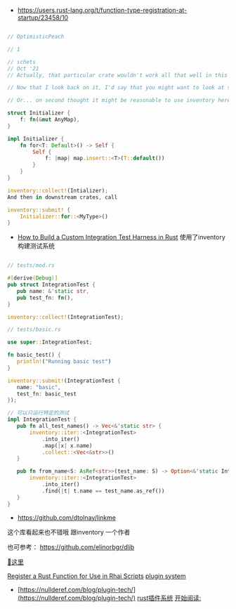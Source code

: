 
- https://users.rust-lang.org/t/function-type-registration-at-startup/23458/10




~~~rust

// OptimisticPeach

// 1

// schets
// Oct '21
// Actually, that particular crate wouldn't work all that well in this instance: the upstream crate must be made aware of the type ahead of time in its own source code.

// Now that I look back on it, I'd say that you might want to look at something like AnyMap combined with #[ctor] functions. Or, if you wish to run the initialization code only once, then try something like an AnyMap which is full of fn() -> T and then pipe the T into a local AnyMap.

// Or... on second thought it might be reasonable to use inventory here:

struct Initializer {
    f: fn(&mut AnyMap),
}

impl Initializer {
    fn for<T: Default>() -> Self {
        Self { 
            f: |map| map.insert::<T>(T::default())
        }
    }
}

inventory::collect!(Intializer);
And then in downstream crates, call

inventory::submit! {
    Initializer::for::<MyType>()
}

~~~

- [How to Build a Custom Integration Test Harness in Rust](https://devpress.csdn.net/cicd/62ec442b19c509286f4169ff.html) 使用了inventory 构建测试系统

~~~rust

// tests/mod.rs

#[derive(Debug)]
pub struct IntegrationTest {
   pub name: &'static str,
   pub test_fn: fn(),
}

inventory::collect!(IntegrationTest);

// tests/basic.rs

use super::IntegrationTest;

fn basic_test() {
   println!("Running basic test")
}

inventory::submit!(IntegrationTest {
   name: "basic",
   test_fn: basic_test
});

// 可以只运行特定的测试
impl IntegrationTest {
   pub fn all_test_names() -> Vec<&'static str> {
       inventory::iter::<IntegrationTest>
           .into_iter()
           .map(|x| x.name)
           .collect::<Vec<&str>>()
   }

   pub fn from_name<S: AsRef<str>>(test_name: S) -> Option<&'static IntegrationTest> {
       inventory::iter::<IntegrationTest>
           .into_iter()
           .find(|t| t.name == test_name.as_ref())
   }
}


~~~

- https://github.com/dtolnay/linkme

这个库看起来也不错哦  跟inventory 一个作者

也可参考：
https://github.com/elinorbgr/dlib

[👀这里](https://github.com/neon-bindings/neon/blob/2277e943a619579c144c1da543874f4a7ec39879/src/lib.rs#L42)

[Register a Rust Function for Use in Rhai Scripts](https://rhai.rs/book/rust/functions.html)
[ plugin system ](https://rhai.rs/book/plugins/index.html)


- [https://nullderef.com/blog/plugin-tech/](https://nullderef.com/blog/plugin-tech/)
[rust插件系统](https://github.com/marioortizmanero/nullderef.com)
[开始阅读:](https://nullderef.com/series/rust-plugins/)